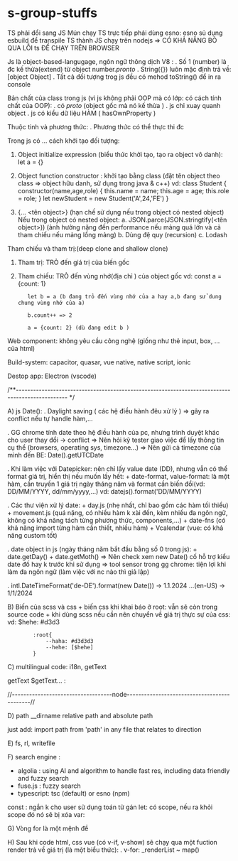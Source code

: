 # s-group-stuffs

TS phải đổi sang JS
Mún chạy TS trực tiếp phải dùng esno: esno sủ dụng esbuild để transpile TS thành JS chạy trên nodejs => CÓ KHẢ NĂNG BỎ QUA LỖI ts ĐỂ CHẠY TRÊN BROWSER

Js là object-based-langugage, ngôn ngữ thông dịch V8 :
. Số 1 (number) là đc kế thừa(extend) từ object number._pronto_
. String({}) luôn mặc định trả về: [object Object]
. Tất cả đối tượng trog js đều có mehod toString() để in ra console

Bản chất của class trong js (vì js không phải OOP mà có lớp: có cách tính chất của OOP):
. có _proto_ (object gốc mà nó kế thừa )
. js chỉ xuay quanh object
. js có kiểu dữ liệu HÀM ( hasOwnProperty )

Thuộc tinh và phương thức:
. Phương thức có thể thực thi đc

Trong js có ... cách khởi tạo đối tượng:

1. Object initialize expression (biểu thức khởi tạo, tạo ra object vô danh): let a = {}

2. Object function constructor : khởi tạo bằng class (đặt tên object theo class => object hữu danh, sử dụng trong java & c++)
   vd:
   class Student {
    constructor(name,age,role) {
        this.name = name;
        this.age = age;
        this.role = role;
   }
   let newStudent = new Student('A',24,'FE')
   }

3. {... <tên object>} (hạn chế sử dụng nếu trong object có nested object)
   Nếu trong object có nested object:
   a. JSON.parce(JSON.stringtify(<tên object>)) (ảnh hưởng nặng đến performance nếu mảng quá lớn và cả tham chiếu nếu mảng lồng mảng)
   b. Dùng đệ quy (recursion)
   c. Lodash

Tham chiếu và tham trị:(deep clone and shallow clone)

1.  Tham trị: TRỎ đến giá trị của biến gốc
2.  Tham chiếu: TRỎ đến vùng nhớ(địa chỉ ) của object gốc
    vd:
    const a = {count: 1}

           let b = a (b đang trỏ đến vùng nhớ của a hay a,b đang sử dung chung vùng nhớ của a)

           b.count++ => 2

           a = {count: 2} (dù đang edit b )

Web component: không yêu cầu công nghệ (giống như thẻ input, box, ... của html)

Build-system: capacitor, quasar, vue native, native script, ionic

Destop app: Electron (vscode)

/**------------------------------------------------------------------------------------------------ */

A) js Date():
. Daylight saving ( các hệ điều hành đêu xử lý ) => gây ra conflict nếu tự handle hàm,...

. GG chrome tính date theo hệ điều hành của pc, nhưng trình duyệt khác cho user thay đổi -> conflict
    => Nên hỏi kỹ tester giao việc để lấy thông tin cụ thể (browsers, operating sys, timezone...)
    => Nên gửi cả timezone của mình đến BE: Date().getUTCDate

. Khi làm việc với Datepicker: nên chỉ lấy value date (DD), nhưng vẫn có thể format giá trị, hiển thị nếu muốn lấy hết:
    + date-format, value-format: là một hàm, cần truyền 1 giá trị ngày tháng năm và format cần biến đổi(vd: DD/MM/YYYY, dd/mm/yyyy,...)
        vd: datejs(<date-parameter>).format('DD/MM/YYYY)

. Các thư viện xử lý date: 
    + day.js (nhẹ nhất, chỉ bao gồm các hàm tối thiểu)
    + movement.js (quá nặng, có nhiều hàm k xài đến, kèm nhiều đa ngôn ngữ, không có khả năng tách từng phương thức, components,...)
    + date-fns (có khả năng import từng hàm cần thiết, nhiều hàm)
    + Vcalendar (vue: có khả năng custom tốt)

. date object in js (ngày tháng năm bắt đầu bằng số 0 trong js):
    + date.getDay()
    + date.getMoth()
    => Nên check xem new Date(<date-parameter>) cố hỗ trợ kiểu date đố hay k trước khi sử dụng
    => tool sensor trong gg chrome: tiện lợi khi làm đa ngôn ngữ (làm việc với nc nào thì giả lập)

. intl.DateTimeFormat('de-DE').format(new Date()) 
    -> 1.1.2024
  ...(en-US) 
    -> 1/1/2024


B) Biến của scss và css
    + biến css khi khai báo ở root: vẫn sẽ còn trong source code
    + khi dùng scss nếu cần nên chuyển về giá trị thực sự của css:
        vd: $hehe: #d3d3

            :root{
                --haha: #d3d3d3
                --hehe: [$hehe]
            }


C) multilingual code: i18n, getText

getText
 <translate>
$getText... : 

//-----------------------------------node--------------------------------------------//

D) path
__dirname
relative path and absolute path 

just add: import path from 'path' in any file that relates to direction

E) fs, rl, writefile


F) search engine : 
+ algolia : using AI and algorithm to handle fast res, including data friendly and fuzzy search
+ fuse.js : fuzzy search
+ typescript: tsc (default) or esno (npm)

const : ngắn k cho user sử dụng toán tử gán
let: có scope, nếu ra khỏi scope đó nó sẽ bị xóa
var: 


G) Vòng for là một mệnh đề

H) Sau khi code html, css vue (có v-if, v-show) sẽ chạy qua một fuction render trả về giá trị (là một biểu thức):
    . v-for: _renderList ~ map()


